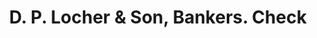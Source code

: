 ---
doi: 10.7916/D8TH9ZSZ
date_other: '1870'
date_other_textual: 1870-1879
form: printed ephemera
genre:
- Checks (bank checks)
name:
- D. P. Locher & Son, Bankers
object_in_context_url: https://biggert.cul.columbia.edu/items/view/ave_biggert_01374
subject_hierarchical_geographic:
- Lancaster, Pennsylvania, United States
subject_name:
- D. P. Locher & Son, Bankers
title: D. P. Locher & Son, Bankers. Check
sort_title: D. P. Locher & Son, Bankers. Check
call_number: ave_biggert_01374
coordinates:
- 40.03972222222222,-76.30444444444444
pid: ave_biggert_01374
identifiers: ave_biggert_01374
thumbnail: https://derivativo-3.library.columbia.edu/iiif/2/ldpd:344779/full/!256,256/0/native.jpg
permalink: "/biggert/ave_biggert_01374/"
layout: iiif-image-page
---
